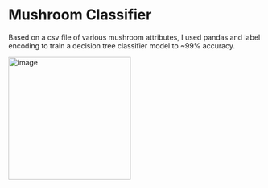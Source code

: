 # Mushroom Classifier
Based on a csv file of various mushroom attributes, I used pandas and label encoding to train a decision tree classifier model to ~99% accuracy.

<img width="243" alt="image" src="https://github.com/user-attachments/assets/9d2202e3-1b14-4213-876e-9f65d0e7f0e1">
